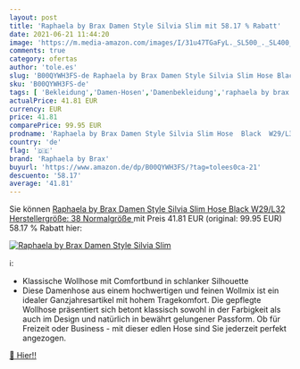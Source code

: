 ```yaml
---
layout: post
title: 'Raphaela by Brax Damen Style Silvia Slim mit 58.17 % Rabatt'
date: 2021-06-21 11:44:20
image: 'https://m.media-amazon.com/images/I/31u47TGaFyL._SL500_._SL400_.jpg'
comments: true
category: ofertas
author: 'tole.es'
slug: 'B00QYWH3FS-de Raphaela by Brax Damen Style Silvia Slim Hose Black...'
sku: 'B00QYWH3FS-de'
tags: [ 'Bekleidung','Damen-Hosen','Damenbekleidung','raphaela by brax', ]
actualPrice: 41.81 EUR
currency: EUR
price: 41.81
comparePrice: 99.95 EUR
prodname: 'Raphaela by Brax Damen Style Silvia Slim Hose  Black  W29/L32  Herstellergröße: 38 Normalgröße '
country: 'de'
flag: '🇩🇪'
brand: 'Raphaela by Brax'
buyurl: 'https://www.amazon.de/dp/B00QYWH3FS/?tag=tolees0ca-21'
descuento: '58.17'
average: '41.81'
---
```


Sie können [Raphaela by Brax Damen Style Silvia Slim Hose  Black  W29/L32  Herstellergröße: 38 Normalgröße ](https://www.amazon.de/dp/B00QYWH3FS/?tag=tolees0ca-21) mit Preis 41.81 EUR (original: 99.95 EUR) 58.17 % Rabatt hier:

[![Raphaela by Brax Damen Style Silvia Slim](https://m.media-amazon.com/images/I/31u47TGaFyL._SL500_._SL400_.jpg)](https://www.amazon.de/dp/B00QYWH3FS/?tag=tolees0ca-21)

ℹ️:

- Klassische Wollhose mit Comfortbund in schlanker Silhouette
- Diese Damenhose aus einem hochwertigen und feinen Wollmix ist ein idealer Ganzjahresartikel mit hohem Tragekomfort. Die gepflegte Wollhose präsentiert sich betont klassisch sowohl in der Farbigkeit als auch im Design und natürlich in bewährt gelungener Passform. Ob für Freizeit oder Business - mit dieser edlen Hose sind Sie jederzeit perfekt angezogen.

[🛒 Hier!!](https://www.amazon.de/dp/B00QYWH3FS/?tag=tolees0ca-21)
